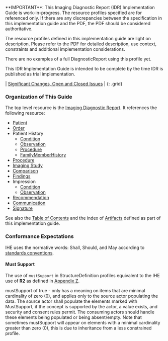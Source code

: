 <div markdown="1" class="stu-note">
**IMPORTANT**: This Imaging Diagnostic Report (IDR) Implementation Guide is work-in-progress. The resource profiles specified are for referenced only. If there are any discrepancies between the specification in this implementation guide and the PDF, the PDF should be considered authoritative.

The resource profiles defined in this implementation guide are light on description. Please refer to the PDF for detailed description, use context, constraints and additional implementation considerations.

There are no examples of a full DiagnosticReport using this profile yet.

This IDR Implementation Guide is intended to be complete by the time IDR is published as trial implementation.


| [Significant Changes, Open and Closed Issues](issues.html) |
{: .grid}

</div>

### Organization of This Guide

The top level resource is the [Imaging Diagnostic Report](StructureDefinition-imaging-diagnosticreport.html). It references the following resource:

- [Patient](StructureDefinition-idr-patient.html)
- [Order](StructureDefinition-imaging-service-request.html)
- Patient History
   - [Condition](StructureDefinition-idr-patient-history-condition.html)
   - [Observation](StructureDefinition-idr-patient-history-observation.html)
   - [Procedure](StructureDefinition-idr-patient-history-procedure.html)
   - [FamilyMemberHistory](StructureDefinition-idr-patient-history-family-member-history.html)
- [Procedure](StructureDefinition-idr-procedure.html)
- [Imaging Study](StructureDefinition-idr-imaging-study-in-imaging-report.html)
- [Comparison](StructureDefinition-idr-comparison-study.html)
- [Findings](StructureDefinition-idr-observation.html)
- Impression
   - [Condition](StructureDefinition-idr-impression-condition.html)
   - [Observation](StructureDefinition-idr-observation.html)
- [Recommendation](StructureDefinition-idr-recommendation-service-request.html)
- [Communication](StructureDefinition-idr-communication.html)
- [Signature](StructureDefinition-idr-signature-provenance.html)



<!-- This guide is organized into the following sections:

5. Other
   1. [Test Plan](testplan.html)
   1. [Changes to Other IHE Specifications](other.html)
   1. [Download and Analysis](download.html) -->

See also the [Table of Contents](toc.html) and the index of [Artifacts](artifacts.html) defined as part of this implementation guide.

### Conformance Expectations

IHE uses the normative words: Shall, Should, and May according to [standards conventions](https://profiles.ihe.net/GeneralIntro/ch-E.html).

#### Must Support

The use of ```mustSupport``` in StructureDefinition profiles equivalent to the IHE use of **R2** as defined in [Appendix Z](https://profiles.ihe.net/ITI/TF/Volume2/ch-Z.html#z.10-profiling-conventions-for-constraints-on-fhir).

mustSupport of true - only has a meaning on items that are minimal cardinality of zero (0), and applies only to the source actor populating the data. The source actor shall populate the elements marked with MustSupport, if the concept is supported by the actor, a value exists, and security and consent rules permit.
The consuming actors should handle these elements being populated or being absent/empty.
Note that sometimes mustSupport will appear on elements with a minimal cardinality greater than zero (0), this is due to inheritance from a less constrained profile.
